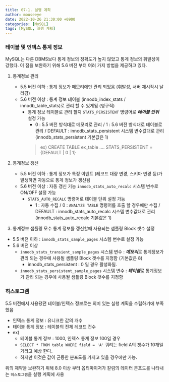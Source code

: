 ```yaml
---
title: 07-1. 실행 계획
author: mouseeye
date: 2022-10-26 21:30:00 +0900
categories: [MySQL]
tags: [MySQL, 실행 계획]
---
```


### 테이블 및 인덱스 통계 정보
MySQL는 다른 DBMS보다 통계 정보의 정확도가 높지 않았고 통계 정보의 휘발성이 강했다.
이 점을 보완하기 위해 5.6 버전 부터 여러 가지 방법을 제공하고 있다.


1. 통계정보 관리
   - 5.5 버전 이하 : 통계 정보가 메모리에만 관리 되었음 (휘발성, 서버 재시작시 날라감)
   - 5.6 버전 이상 : 통계 정보 테이블 (innodb_index_stats / innodb_table_stats)로 관리 할 수 있게됨 (영구적)
     - 통계 정보 테이블로 관리 할지 `STATS_PERSISTENT` 명령어로 ***테이블 단위*** 설정 가능
       - 0 : 5.5 버전 방식대로 메모리로 관리 / 1 : 5.6 버전 방식대로 테이블로 관리 / DEFAULT : innodb_stats_persistent 시스템 변수값대로 관리 (innodb_stats_persistent 기본값은 1)
       >    ex) CREATE TABLE ex_table .... STATS_PERSISTENT = {DEFAULT | 0 | 1}

2. 통계정보 갱신
   - 5.5 버전 이하 : 통계 정보가 특정 이벤트 (레코드 대량 변경, 스키마 변경 등)가 발생하면 자동으로 통계 정보가 갱신됨
   - 5.6 버전 이상 : 자동 갱신 기능 `innodb_stats_auto_recalc` 시스템 변수로 ON/OFF 설정 가능
     - `STATS_AUTO_RECALC` 명령어로 테이블 단위 설정 가능
       - 1 : 자동 수집 / 0 : `ANALYZE TABLE` 명령어를 호출 할 경우에만 수집 / DEFAULT : innodb_stats_auto_recalc 시스템 변수값대로 관리 (innodb_stats_auto_recalc 기본값은 1)

3. 통계정보 샘플링 모수
통계 정보를 갱신할때 사용되는 샘플링 Block 갯수 설정
  - 5.5 버전 이하 : `innodb_stats_sample_pages` 시스템 변수로 설정 가능
  - 5.6 버전 이상
    - `innodb_stats_transient_sample_pages` 시스템 변수 : ***메모리***로 통계정보가 관리 되는 경우에 사용될 샘플링 Block 갯수를 지정함 (기본값은 8)
      - innodb_stats_persistent : 0 일 경우 활성화됨.
    - `innodb_stats_persistent_sample_pages` 시스템 변수 : ***테이블***로 통계정보가 관리 되는 경우에 사용될 샘플링 Block 갯수를 지정함


### 히스토그램
5.5 버전에서 사용됐던 테이블/인덱스 정보로는 의미 있는 실행 계획을 수립하기에 부족했음
- 인덱스 통계 정보 : 유니크한 값의 개수
- 테이블 통계 정보 : 테이블의 전체 레코드 건수
- ex)
  - 테이블 통계 정보 : 1000, 인덱스 통계 정보 100일 경우
  - `SELECT * FROM table WHERE field = 'A'` 쿼리는 field A의 갯수가 10개일 거라고 예상 한다.
  - 하지만 이것은 값이 균등한 분포도를 가지고 있을 경우에만 가능.

위의 제약을 보완하기 위해 8.0 이상 부터 옵티마이저가 칼럼의 데이터 분포도를 나타내는 `히스토그램`을 실행 계획에 사용

####


